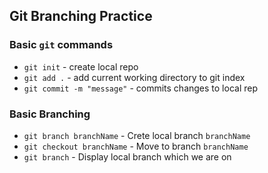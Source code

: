 ## Git Branching Practice

### Basic `git` commands

* `git init` - create local repo
* `git add .` - add current working directory to git index
* `git commit -m "message"` - commits changes to local rep

### Basic Branching
* `git branch branchName` - Crete local branch `branchName`
* `git checkout branchName` - Move to branch `branchName`
* `git branch` - Display local branch which we are on
